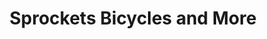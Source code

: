 ---
title: "Sprockets Bicycles and More"
url: /porter/sprockets-bicycles-and-more/
shop: bicycle
---